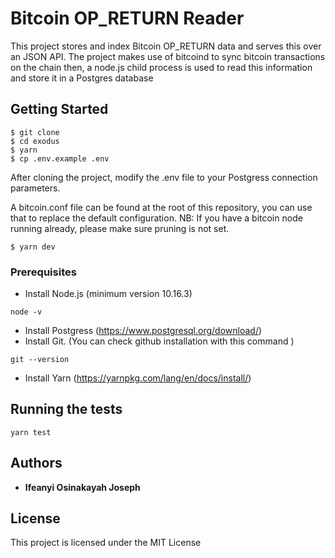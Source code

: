 # Bitcoin OP_RETURN Reader

This project stores and index Bitcoin OP_RETURN data and serves this over an JSON API.
The project makes use of bitcoind to sync bitcoin transactions on the chain then, a node.js child process is used to read this information and store it in a Postgres database

## Getting Started
```
$ git clone 
$ cd exodus
$ yarn
$ cp .env.example .env
```

After cloning the project, modify the .env file to your Postgress connection parameters.

A bitcoin.conf file can be found at the root of this repository, you can use that to replace the default configuration.
NB: If you have a bitcoin node running already, please make sure pruning is not set.
```
$ yarn dev
```

### Prerequisites

- Install Node.js (minimum version 10.16.3)
```
node -v
```
- Install Postgress (https://www.postgresql.org/download/)
- Install Git. (You can check github installation with this command  )
```'
git --version
```
- Install Yarn (https://yarnpkg.com/lang/en/docs/install/)


## Running the tests
```
yarn test
```


## Authors

* **Ifeanyi Osinakayah Joseph**

## License

This project is licensed under the MIT License

